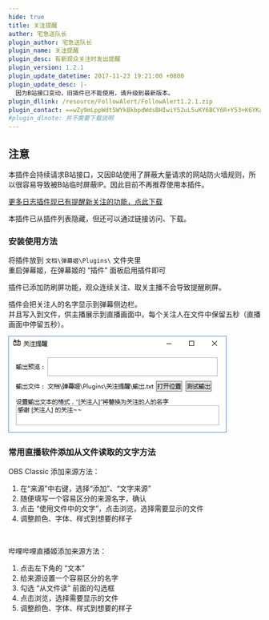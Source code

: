 ```yaml
---
hide: true
title: 关注提醒
auther: 宅急送队长
plugin_author: 宅急送队长
plugin_name: 关注提醒
plugin_desc: 有新观众关注时发出提醒
plugin_version: 1.2.1
plugin_update_datetime: 2017-11-23 19:21:00 +0800
plugin_update_desc: |-
  因为B站接口变动，旧插件已不能使用，请升级到最新版本。
plugin_dllink: /resource/FollowAlert/FollowAlert1.2.1.zip
plugin_contact: ==wZy9mLppWdt5WYkBkbpdWdsBHIwiY52uL5uKY6BCY6R+Y53+K6YKa6ueZ6Eq552uL5S+o5syp5
#plugin_dlnote: 并不需要下载说明
---
```


## 注意

本插件会持续请求B站接口，又因B站使用了屏蔽大量请求的网站防火墙规则，所以很容易导致被B站临时屏蔽IP。因此目前不再推荐使用本插件。

[更多日志插件现已有提醒新关注的功能，点此下载](/plugins/ExtendLogging)

本插件已从插件列表隐藏，但还可以通过链接访问、下载。

### 安装使用方法

将插件放到 `文档\弹幕姬\Plugins\` 文件夹里  
重启弹幕姬，在弹幕姬的 “插件” 面板启用插件即可

插件已添加防刷屏功能，观众连续关注、取关主播不会导致提醒刷屏。

插件会把关注人的名字显示到弹幕侧边栏。  
并且写入到文件，供主播展示到直播画面中。每个关注人在文件中保留五秒（直播画面中停留五秒）。

<img class="shadow" src="/resource/FollowAlert/pic.png" alt="插件界面" />

<br/>

### 常用直播软件添加从文件读取的文字方法

OBS Classic 添加来源方法：

1. 在“来源”中右键，选择“添加”、“文字来源”
2. 随便填写一个容易区分的来源名字，确认
3. 点击 “使用文件中的文字”，点击浏览，选择需要显示的文件
4. 调整颜色、字体、样式到想要的样子

<br/>

哔哩哔哩直播姬添加来源方法：

1. 点击左下角的 “文本”
2. 给来源设置一个容易区分的名字
3. 勾选 “从文件读” 前面的勾选框
4. 点击浏览，选择需要显示的文件
5. 调整颜色、字体、样式到想要的样子
